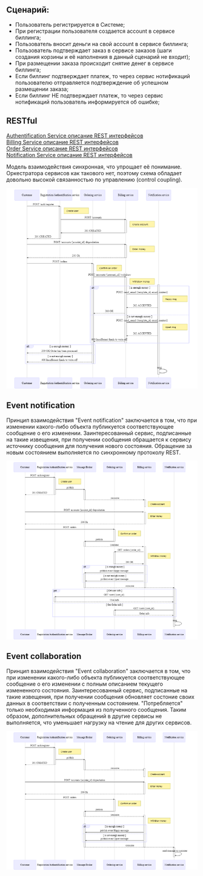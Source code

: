 
## Сценарий:

- Пользователь регистрируется в Системе;
- При регистрации пользователя создается account в сервисе биллинга;
- Пользователь вносит деньги на свой account в сервисе биллинга;
- Пользователь подтверждает заказ в сервисе заказов (шаги создания корзины и её наполнения в данный сценарий не входит); 
- При размещении заказа происходит снятие денег в сервисе биллинга;
- Если биллинг подтверждает платеж, то через сервис нотификаций пользователю отправляется подтверждение об успешном размещении заказа;
- Если биллинг НЕ подтверждает платеж, то через сервис нотификаций пользователь информируется об ошибке;

## RESTful

[Authentification Service описание REST интерфейсов](https://app.swaggerhub.com/apis-docs/vlyulin4/registration-authentification_service_api/1.0)  
[Billing Service описание REST интерфейсов](https://app.swaggerhub.com/apis-docs/vlyulin4/billing-service_api/1.0)  
[Order Service описание REST интерфейсов](https://app.swaggerhub.com/apis-docs/vlyulin4/order-service_api/1.0)  
[Notification Service описание REST интерфейсов](https://app.swaggerhub.com/apis-docs/vlyulin4/notification-service_api/1.0)  

Модель взаимодействия синхронная, что упрощает её понимание.
Оркестратора сервисов как такового нет, поэтому схема обладает довольно высокой связанностью по управлению (control coupling).

![rest-mermaid-diagram](restful/rest-mermaid-diagram.png)

## Event notification

Принцип взаимодействия "Event notification" заключается в том, что при изменении какого-либо объекта публикуется соответствующее сообщение о его изменении.
Заинтересованный сервис, подписанные на такие извещения, при получении сообщения обращается к сервису источнику сообщения для получения нового состояния.
Обращение за новым состоянием выполняется по синхронному протоколу REST.

![event-notification-sequence](EventNotifications/event-notification-sequence.png)

## Event collaboration

Принцип взаимодействия "Event collaboration" заключается в том, что при изменении какого-либо объекта публикуется соответствующее сообщение о его изменении с полным описанием текущего измененного состояния.
Заинтересованный сервис, подписанные на такие извещения, при получении сообщения обновляет состоние своих данных в соответствии с полученным состоянием.
"Потребляется" только необходимая информация из полученного сообщения.
Таким образом, дополнительных обращений в другие сервисы не выполняется, что уменьшает нагрузку на чтение для других сервисов.

![event-collaboration-sequence](EventCollaboration/event-collaboration-sequence.png)
